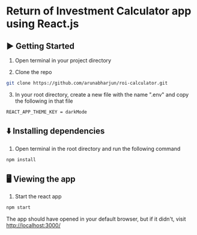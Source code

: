 # Return of Investment Calculator app using React.js

## ▶️ Getting Started

1. Open terminal in your project directory

2. Clone the repo

```bash
git clone https://github.com/arunabharjun/roi-calculator.git
```

3. In your root directory, create a new file with the name ".env" and copy the following in that file

```
REACT_APP_THEME_KEY = darkMode
```

## ⬇️ Installing dependencies

1. Open terminal in the root directory and run the following command

```bash
npm install
```

## 🖥 Viewing the app

1. Start the react app

```bash
npm start
```

The app should have opened in your default browser, but if it didn't, visit [http://localhost:3000/](http://localhost:3000/)
